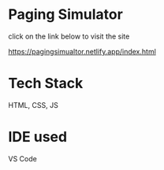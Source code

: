 # Paging Simulator

click on the link below to visit the site 

https://pagingsimualtor.netlify.app/index.html
# Tech Stack 
HTML, CSS, JS

# IDE used 
VS Code
